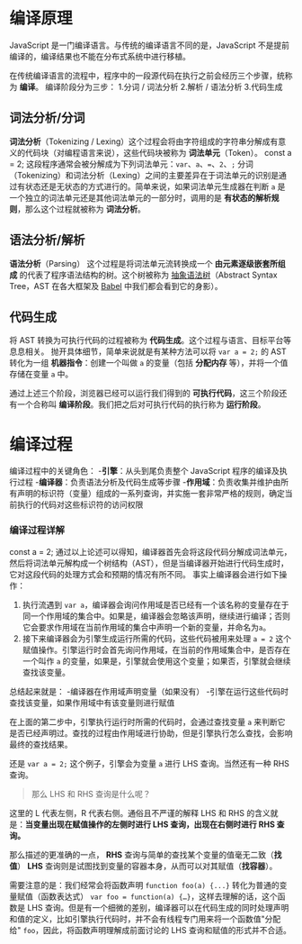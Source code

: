 # 编译原理
JavaScript 是一门编译语言。与传统的编译语言不同的是，JavaScript 不是提前编译的，编译结果也不能在分布式系统中进行移植。

在传统编译语言的流程中，程序中的一段源代码在执行之前会经历三个步骤，统称为 **编译**。
编译阶段分为三步：
1.分词 / 词法分析
2.解析 / 语法分析
3.代码生成

## 词法分析/分词
**词法分析**（Tokenizing / Lexing）这个过程会将由字符组成的字符串分解成有意义的代码块（对编程语言来说），这些代码块被称为 **词法单元**（Token）。
const a = 2;
这段程序通常会被分解成为下列词法单元：`var`、`a`、`=`、`2`、`;`
分词（Tokenizing）和词法分析（Lexing）之间的主要差异在于词法单元的识别是通过有状态还是无状态的方式进行的。简单来说，如果词法单元生成器在判断 `a` 是一个独立的词法单元还是其他词法单元的一部分时，调用的是 **有状态的解析规则**，那么这个过程就被称为 **词法分析**。
## 语法分析/解析
**语法分析**（Parsing） 这个过程是将词法单元流转换成一个 **由元素逐级嵌套所组成** 的代表了程序语法结构的树。这个树被称为 [抽象语法树](https://zh.wikipedia.org/wiki/%E6%8A%BD%E8%B1%A1%E8%AA%9E%E6%B3%95%E6%A8%B9)（Abstract Syntax Tree，AST 在各大框架及 [Babel](https://github.com/babel/babel) 中我们都会看到它的身影）。
## 代码生成
将 AST 转换为可执行代码的过程被称为 **代码生成**。这个过程与语言、目标平台等息息相关。 抛开具体细节，简单来说就是有某种方法可以将 `var a = 2;` 的 AST 转化为一组 **机器指令**：创建一个叫做 `a` 的变量（包括 **分配内存** 等），并将一个值存储在变量 `a` 中。

通过上述三个阶段，浏览器已经可以运行我们得到的 **可执行代码**，这三个阶段还有一个合称叫 **编译阶段**。我们把之后对可执行代码的执行称为 **运行阶段**。

# 编译过程
编译过程中的关键角色：
-**引擎**：从头到尾负责整个 JavaScript 程序的编译及执行过程
-**编译器**：负责语法分析及代码生成等步骤
-**作用域**：负责收集并维护由所有声明的标识符（变量）组成的一系列查询，并实施一套非常严格的规则，确定当前执行的代码对这些标识符的访问权限
### 编译过程详解
const a = 2;
通过以上论述可以得知，编译器首先会将这段代码分解成词法单元，然后将词法单元解构成一个树结构（AST），但是当编译器开始进行代码生成时，它对这段代码的处理方式会和预期的情况有所不同。
事实上编译器会进行如下操作：
1.  执行流遇到 `var a`，编译器会询问作用域是否已经有一个该名称的变量存在于同一个作用域的集合中。如果是，编译器会忽略该声明，继续进行编译；否则它会要求作用域在当前作用域的集合中声明一个新的变量，并命名为`a`。
2.  接下来编译器会为引擎生成运行所需的代码，这些代码被用来处理 `a = 2` 这个赋值操作。引擎运行时会首先询问作用域，在当前的作用域集合中，是否存在一个叫作 `a` 的变量，如果是，引擎就会使用这个变量；如果否，引擎就会继续查找该变量。

总结起来就是：
-编译器在作用域声明变量（如果没有）
-引擎在运行这些代码时查找该变量，如果作用域中有该变量则进行赋值
    
在上面的第二步中，引擎执行运行时所需的代码时，会通过查找变量 `a` 来判断它是否已经声明过。查找的过程由作用域进行协助，但是引擎执行怎么查找，会影响最终的查找结果。

还是 `var a = 2;` 这个例子，引擎会为变量 `a` 进行 LHS 查询。当然还有一种 RHS 查询。

> 那么 LHS 和 RHS 查询是什么呢？

这里的 L 代表左侧，R 代表右侧。通俗且不严谨的解释 LHS 和 RHS 的含义就是：**当变量出现在赋值操作的左侧时进行 LHS 查询，出现在右侧时进行 RHS 查询。**

那么描述的更准确的一点，
**RHS** 查询与简单的查找某个变量的值毫无二致（**找值**）
**LHS** 查询则是试图找到变量的容器本身，从而可以对其赋值（**找容器**）。

需要注意的是：我们经常会将函数声明 `function foo(a) {...}` 转化为普通的变量赋值（函数表达式） `var foo = function(a) {…}`，这样去理解的话，这个函数是 LHS 查询。但是有一个细微的差别，编译器可以在代码生成的同时处理声明和值的定义，比如引擎执行代码时，并不会有线程专门用来将一个函数值"分配给" `foo`，因此，将函数声明理解成前面讨论的 LHS 查询和赋值的形式并不合适。